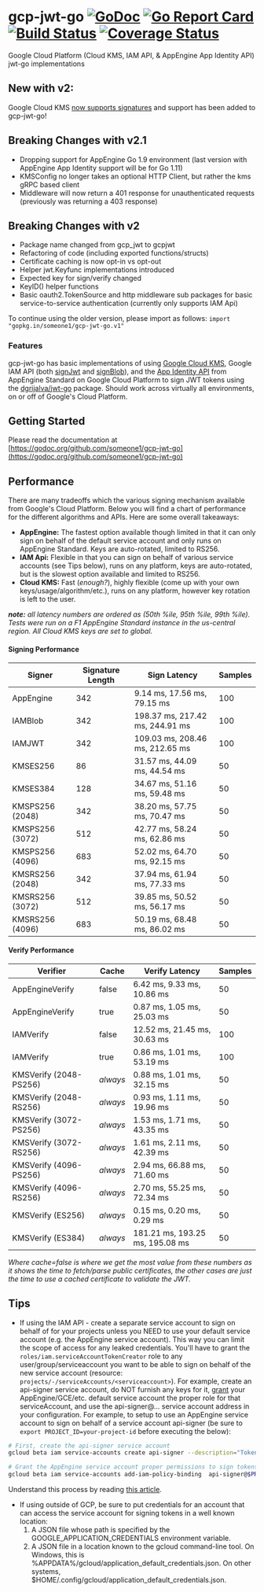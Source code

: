 # gcp-jwt-go [![GoDoc](https://godoc.org/github.com/someone1/gcp-jwt-go?status.svg)](https://godoc.org/github.com/someone1/gcp-jwt-go) [![Go Report Card](https://goreportcard.com/badge/github.com/someone1/gcp-jwt-go)](https://goreportcard.com/report/github.com/someone1/gcp-jwt-go) [![Build Status](https://travis-ci.org/someone1/gcp-jwt-go.svg)](https://travis-ci.org/someone1/gcp-jwt-go) [![Coverage Status](https://coveralls.io/repos/github/someone1/gcp-jwt-go/badge.svg)](https://coveralls.io/github/someone1/gcp-jwt-go)

Google Cloud Platform (Cloud KMS, IAM API, & AppEngine App Identity API) jwt-go implementations

## New with v2:

Google Cloud KMS [now supports signatures](https://cloud.google.com/kms/docs/create-validate-signatures) and support has been added to gcp-jwt-go!

## Breaking Changes with v2.1

- Dropping support for AppEngine Go 1.9 environment (last version with AppEngine App Identity support will be for Go 1.11)
- KMSConfig no longer takes an optional HTTP Client, but rather the kms gRPC based client
- Middleware will now return a 401 response for unauthenticated requests (previously was returning a 403 response)

## Breaking Changes with v2

- Package name changed from gcp_jwt to gcpjwt
- Refactoring of code (including exported functions/structs)
- Certificate caching is now opt-in vs opt-out
- Helper jwt.Keyfunc implementations introduced
- Expected key for sign/verify changed
- KeyID() helper functions
- Basic oauth2.TokenSource and http middleware sub packages for basic service-to-service authentication (currently only supports IAM Api)

To continue using the older version, please import as follows: `import "gopkg.in/someone1/gcp-jwt-go.v1"`

### Features

gcp-jwt-go has basic implementations of using [Google Cloud KMS](https://cloud.google.com/kms/docs/create-validate-signatures), Google IAM API (both [signJwt](https://cloud.google.com/iam/reference/rest/v1/projects.serviceAccounts/signJwt) and [signBlob](https://cloud.google.com/iam/reference/rest/v1/projects.serviceAccounts/signBlob)), and the [App Identity API](https://cloud.google.com/appengine/docs/go/appidentity/) from AppEngine Standard on Google Cloud Platform to sign JWT tokens using the [dgrijalva/jwt-go](https://github.com/dgrijalva/jwt-go) package. Should work across virtually all environments, on or off of Google's Cloud Platform.

## Getting Started

Please read the documentation at [https://godoc.org/github.com/someone1/gcp-jwt-go](https://godoc.org/github.com/someone1/gcp-jwt-go)

## Performance

There are many tradeoffs which the various signing mechanism available from Google's Cloud Platform. Below you will find a chart of performance for the different algorithms and APIs. Here are some overall takeaways:

- **AppEngine:** The fastest option available though limited in that it can only sign on behalf of the default service account and only runs on AppEngine Standard. Keys are auto-rotated, limited to RS256.
- **IAM Api:** Flexible in that you can sign on behalf of various service accounts (see Tips below), runs on any platform, keys are auto-rotated, but is the slowest option available and limited to RS256.
- **Cloud KMS:** Fast (_enough?_), highly flexible (come up with your own keys/usage/algorithm/etc.), runs on any platform, however key rotation is left to the user.

_**note:** all latency numbers are ordered as (50th %ile, 95th %ile, 99th %ile). Tests were run on a F1 AppEngine Standard instance in the us-central region. All Cloud KMS keys are set to global._

#### Signing Performance

| Signer          | Signature Length | Sign Latency                    | Samples |
| --------------- | ---------------- | ------------------------------- | ------- |
| AppEngine       | 342              | 9.14 ms, 17.56 ms, 79.15 ms     | 100     |
| IAMBlob         | 342              | 198.37 ms, 217.42 ms, 244.91 ms | 100     |
| IAMJWT          | 342              | 109.03 ms, 208.46 ms, 212.65 ms | 100     |
| KMSES256        | 86               | 31.57 ms, 44.09 ms, 44.54 ms    | 50      |
| KMSES384        | 128              | 34.67 ms, 51.16 ms, 59.48 ms    | 50      |
| KMSPS256 (2048) | 342              | 38.20 ms, 57.75 ms, 70.47 ms    | 50      |
| KMSPS256 (3072) | 512              | 42.77 ms, 58.24 ms, 62.86 ms    | 50      |
| KMSPS256 (4096) | 683              | 52.02 ms, 64.70 ms, 92.15 ms    | 50      |
| KMSRS256 (2048) | 342              | 37.94 ms, 61.94 ms, 77.33 ms    | 50      |
| KMSRS256 (3072) | 512              | 39.85 ms, 50.52 ms, 56.17 ms    | 50      |
| KMSRS256 (4096) | 683              | 50.19 ms, 68.48 ms, 86.02 ms    | 50      |

#### Verify Performance

| Verifier               | Cache    | Verify Latency                  | Samples |
| ---------------------- | -------- | ------------------------------- | ------- |
| AppEngineVerify        | false    | 6.42 ms, 9.33 ms, 10.86 ms      | 50      |
| AppEngineVerify        | true     | 0.87 ms, 1.05 ms, 25.03 ms      | 50      |
| IAMVerify              | false    | 12.52 ms, 21.45 ms, 30.63 ms    | 100     |
| IAMVerify              | true     | 0.86 ms, 1.01 ms, 53.19 ms      | 100     |
| KMSVerify (2048-PS256) | _always_ | 0.88 ms, 1.01 ms, 32.15 ms      | 50      |
| KMSVerify (2048-RS256) | _always_ | 0.93 ms, 1.11 ms, 19.96 ms      | 50      |
| KMSVerify (3072-PS256) | _always_ | 1.53 ms, 1.71 ms, 43.35 ms      | 50      |
| KMSVerify (3072-RS256) | _always_ | 1.61 ms, 2.11 ms, 42.39 ms      | 50      |
| KMSVerify (4096-PS256) | _always_ | 2.94 ms, 66.88 ms, 71.60 ms     | 50      |
| KMSVerify (4096-RS256) | _always_ | 2.70 ms, 55.25 ms, 72.34 ms     | 50      |
| KMSVerify (ES256)      | _always_ | 0.15 ms, 0.20 ms, 0.29 ms       | 50      |
| KMSVerify (ES384)      | _always_ | 181.21 ms, 193.25 ms, 195.08 ms | 50      |

_Where cache=false is where we get the most value from these numbers as it shows the time to fetch/parse public certificates, the other cases are just the time to use a cached certificate to validate the JWT._

## Tips

- If using the IAM API - create a separate service account to sign on behalf of for your projects unless you NEED to use your default service account (e.g. the AppEngine service account). This way you can limit the scope of access for any leaked credentials. You'll have to grant the `roles/iam.serviceAccountTokenCreator` role to any user/group/serviceaccount you want to be able to sign on behalf of the new service account (resource: `projects/-/serviceAccounts/<serviceaccount>`). For example, create an api-signer service account, do NOT furnish any keys for it, [grant](https://cloud.google.com/iam/reference/rest/v1/projects.serviceAccounts/setIamPolicy) your AppEngine/GCE/etc. default service account the proper role for that serviceAccount, and use the api-signer@... service account address in your configuration.
  For example, to setup to use an AppEngine service account to sign on behalf of a service account api-signer (be sure to `export PROJECT_ID=your-project-id` before executing the below):

```bash
# First, create the api-signer service account
gcloud beta iam service-accounts create api-signer --description="Tokens must be signed by this service account in order to authenticate to the API" --display-name="API Signer" --project=$PROJECT_ID

# Grant the AppEngine service account proper permissions to sign tokens on behalf of the service account we just created
gcloud beta iam service-accounts add-iam-policy-binding  api-signer@$PROJECT_ID.iam.gserviceaccount.com --member=serviceAccount:$PROJECT_ID@appspot.gserviceaccount.com --role=roles/iam.serviceAccountTokenCreator --project=$PROJECT_ID
```

Understand this process by reading [this article](https://cloud.google.com/iam/docs/creating-short-lived-service-account-credentials).

- If using outside of GCP, be sure to put credentials for an account that can access the service account for signing tokens in a well known location:
  1. A JSON file whose path is specified by the GOOGLE_APPLICATION_CREDENTIALS environment variable.
  2. A JSON file in a location known to the gcloud command-line tool. On Windows, this is %APPDATA%/gcloud/application_default_credentials.json. On other systems, \$HOME/.config/gcloud/application_default_credentials.json.
